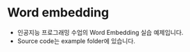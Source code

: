 # Word embedding

- 인공지능 프로그래밍 수업의 Word Embedding 실습 예제입니다.    
- Source code는 example folder에 있습니다.    

